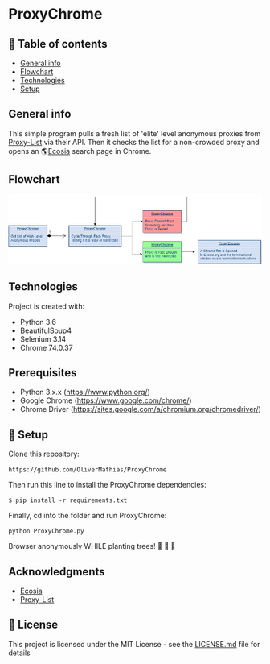 # ProxyChrome

## 🚩 Table of contents
* [General info](#general-info)
* [Flowchart](#flowchart)
* [Technologies](#technologies)
* [Setup](#setup)

## General info
This simple program pulls a fresh list of 'elite' level anonymous proxies from [Proxy-List](https://www.proxy-list.download) via their API. Then it checks the list for a non-crowded proxy and opens an :earth_americas:[Ecosia](https://www.ecosia.org/) search page in Chrome.

## Flowchart
![Flowchart](./images//ProxyChromeFlowChart.png)

## Technologies
Project is created with:
* Python 3.6
* BeautifulSoup4
* Selenium 3.14
* Chrome 74.0.37

## Prerequisites
* Python 3.x.x (https://www.python.org/)
* Google Chrome (https://www.google.com/chrome/)
* Chrome Driver (https://sites.google.com/a/chromium.org/chromedriver/)

## 💾 Setup
Clone this repository:
```
https://github.com/OliverMathias/ProxyChrome
```

Then run this line to install the ProxyChrome dependencies:
```
$ pip install -r requirements.txt
```

Finally, cd into the folder and run ProxyChrome:
```
python ProxyChrome.py
```
Browser anonymously WHILE planting trees!
:seedling: :evergreen_tree: :deciduous_tree:


## Acknowledgments
* [Ecosia](https://www.ecosia.org/)
* [Proxy-List](https://www.proxy-list.download)

## 📜 License
This project is licensed under the MIT License - see the [LICENSE.md](LICENSE.md) file for details
